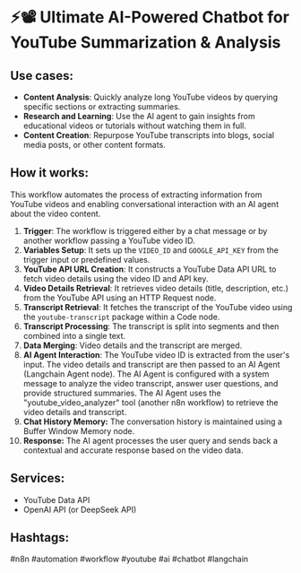 # ⚡📽️ Ultimate AI-Powered Chatbot for YouTube Summarization & Analysis

## Use cases:

- **Content Analysis**: Quickly analyze long YouTube videos by querying specific sections or extracting summaries.
- **Research and Learning**: Use the AI agent to gain insights from educational videos or tutorials without watching them in full.
- **Content Creation**: Repurpose YouTube transcripts into blogs, social media posts, or other content formats.

## How it works:

This workflow automates the process of extracting information from YouTube videos and enabling conversational interaction with an AI agent about the video content.

1.  **Trigger**: The workflow is triggered either by a chat message or by another workflow passing a YouTube video ID.
2.  **Variables Setup**: It sets up the `VIDEO_ID` and `GOOGLE_API_KEY` from the trigger input or predefined values.
3.  **YouTube API URL Creation**: It constructs a YouTube Data API URL to fetch video details using the video ID and API key.
4.  **Video Details Retrieval**: It retrieves video details (title, description, etc.) from the YouTube API using an HTTP Request node.
5.  **Transcript Retrieval**: It fetches the transcript of the YouTube video using the `youtube-transcript` package within a Code node.
6.  **Transcript Processing**: The transcript is split into segments and then combined into a single text.
7.  **Data Merging**: Video details and the transcript are merged.
8.  **AI Agent Interaction**:  The YouTube video ID is extracted from the user's input. The video details and transcript are then passed to an AI Agent (Langchain Agent node). The AI Agent is configured with a system message to analyze the video transcript, answer user questions, and provide structured summaries.  The AI Agent uses the "youtube\_video\_analyzer" tool (another n8n workflow) to retrieve the video details and transcript.
9. **Chat History Memory:** The conversation history is maintained using a Buffer Window Memory node.
10. **Response:** The AI agent processes the user query and sends back a contextual and accurate response based on the video data.

## Services:

- YouTube Data API
- OpenAI API (or DeepSeek API)

## Hashtags:

#n8n #automation #workflow #youtube #ai #chatbot #langchain
